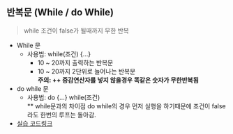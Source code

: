 ## 반복문 (While / do While)  
> while 조건이 false가 될때까지 무한 반복
* While 문  
  * 사용법: while(조건) {...}  
    * 10 ~ 20까지 출력하는 반복문  
    * 10 ~ 20까지 2단위로 늘어나는 반복문  
    **주의: ++ 증감연산자를 넣지 않을경우 똑같은 숫자가 무한반복됨**
* do while 문  
  * 사용법: do {...} while(조건)  
  ** while문과의 차이점 do while의 경우 먼저 실행을 하기때문에 조건이 false라도 한번의 루프는 돌아감.  
* [실습 코드링크](https://github.com/stemkorea7/javascript/blob/master/basic_javascript/chapter11/loops2.js)
